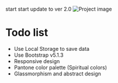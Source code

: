 start start update to ver 2.0
![Project image](https://rozup.ir/view/3442122/Screenshot(313).png "Todo list")
# Todo list
* Use Local Storage to save data
* Use Bootstrap v5.1.3 
* Responsive design
* Pantone color palette (Spiritual colors)
* Glassmorphism and abstract design


